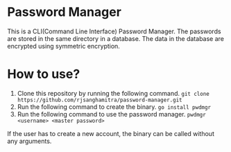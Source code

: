 # Password Manager
This is a CLI(Command Line Interface) Password Manager.
The passwords are stored in the same directory in a database. The data in the database are encrypted using symmetric encryption.

# How to use?
1. Clone this repository by running the following command.
`git clone https://github.com/rjsanghamitra/password-manager.git`
2. Run the following command to create the binary.
`go install pwdmgr`
3. Run the following command to use the password manager.
`pwdmgr <username> <master password>`

If the user has to create a new account, the binary can be called without any arguments.

